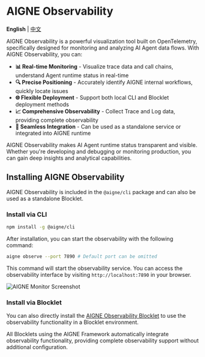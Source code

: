 # AIGNE Observability

**English** | [中文](index.zh.md)

AIGNE Observability is a powerful visualization tool built on OpenTelemetry, specifically designed for monitoring and analyzing AI Agent data flows. With AIGNE Observability, you can:

* **📊 Real-time Monitoring** - Visualize trace data and call chains, understand Agent runtime status in real-time
* **🔍 Precise Positioning** - Accurately identify AIGNE internal workflows, quickly locate issues
* **🌐 Flexible Deployment** - Support both local CLI and Blocklet deployment methods
* **📈 Comprehensive Observability** - Collect Trace and Log data, providing complete observability
* **🔧 Seamless Integration** - Can be used as a standalone service or integrated into AIGNE runtime

AIGNE Observability makes AI Agent runtime status transparent and visible. Whether you're developing and debugging or monitoring production, you can gain deep insights and analytical capabilities.

## Installing AIGNE Observability

AIGNE Observability is included in the `@aigne/cli` package and can also be used as a standalone Blocklet.

### Install via CLI

```bash
npm install -g @aigne/cli
```

After installation, you can start the observability with the following command:

```bash
aigne observe --port 7890 # Default port can be omitted
```

This command will start the observability service. You can access the observability interface by visiting `http://localhost:7890` in your browser.

![AIGNE Monitor Screenshot](https://www.arcblock.io/image-bin/uploads/bb39338e593abc6f544c12636d1db739.png)

### Install via Blocklet

You can also directly install the [AIGNE Observability Blocklet](https://store.blocklet.dev/blocklets/z2qa2GCqPJkufzqF98D8o7PWHrRRSHpYkNhEh) to use the observability functionality in a Blocklet environment.

All Blocklets using the AIGNE Framework automatically integrate observability functionality, providing complete observability support without additional configuration.
